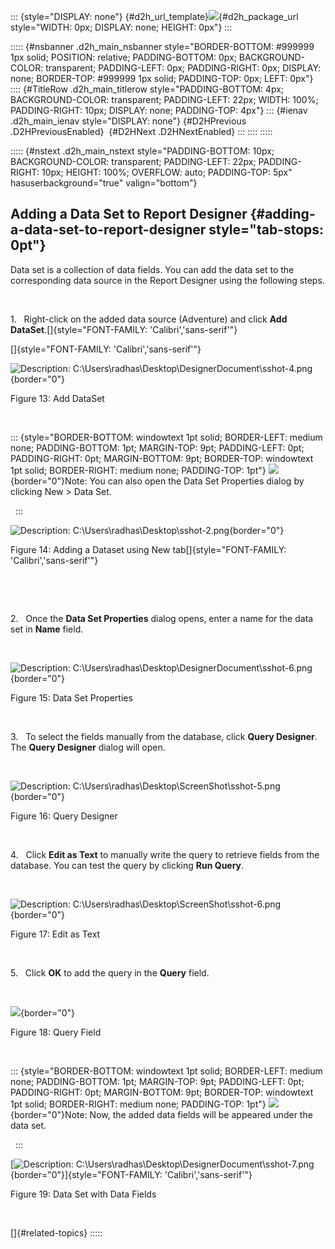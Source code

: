 ::: {style="DISPLAY: none"}
[](ms-xhelp:///?Id=d2h_url_template){#d2h_url_template}![](!package_url!){#d2h_package_url style="WIDTH: 0px; DISPLAY: none; HEIGHT: 0px"}
:::

::::: {#nsbanner .d2h_main_nsbanner style="BORDER-BOTTOM: #999999 1px solid; POSITION: relative; PADDING-BOTTOM: 0px; BACKGROUND-COLOR: transparent; PADDING-LEFT: 0px; PADDING-RIGHT: 0px; DISPLAY: none; BORDER-TOP: #999999 1px solid; PADDING-TOP: 0px; LEFT: 0px"}
:::: {#TitleRow .d2h_main_titlerow style="PADDING-BOTTOM: 4px; BACKGROUND-COLOR: transparent; PADDING-LEFT: 22px; WIDTH: 100%; PADDING-RIGHT: 10px; DISPLAY: none; PADDING-TOP: 4px"}
::: {#ienav .d2h_main_ienav style="DISPLAY: none"}
[](ms-xhelp:///?Id=be1c982e-04e7-4929-b8e4-9c265311698e){#D2HPrevious .D2HPreviousEnabled}  [](ms-xhelp:///?Id=24b63355-af91-45de-b81b-0b6c75abbf28){#D2HNext .D2HNextEnabled}
:::
::::
:::::

::::: {#nstext .d2h_main_nstext style="PADDING-BOTTOM: 10px; BACKGROUND-COLOR: transparent; PADDING-LEFT: 22px; PADDING-RIGHT: 10px; HEIGHT: 100%; OVERFLOW: auto; PADDING-TOP: 5px" hasuserbackground="true" valign="bottom"}
## Adding a Data Set to Report Designer {#adding-a-data-set-to-report-designer style="tab-stops: 0pt"}

Data set is a collection of data fields. You can add the data set to the corresponding data source in the Report Designer using the following steps.

 

1.   Right-click on the added data source (Adventure) and click **Add DataSet**.[]{style="FONT-FAMILY: 'Calibri','sans-serif'"}

[]{style="FONT-FAMILY: 'Calibri','sans-serif'"} 

![Description: C:\\Users\\radhas\\Desktop\\DesignerDocument\\sshot-4.png](ImagesExt/image108_13.png){border="0"}

Figure 13: Add DataSet

 

::: {style="BORDER-BOTTOM: windowtext 1pt solid; BORDER-LEFT: medium none; PADDING-BOTTOM: 1pt; MARGIN-TOP: 9pt; PADDING-LEFT: 0pt; PADDING-RIGHT: 0pt; MARGIN-BOTTOM: 9pt; BORDER-TOP: windowtext 1pt solid; BORDER-RIGHT: medium none; PADDING-TOP: 1pt"}
![](ImagesExt/image108_2.jpg){border="0"}Note: You can also open the Data Set Properties dialog by clicking New \> Data Set.

 
:::

![Description: C:\\Users\\radhas\\Desktop\\sshot-2.png](ImagesExt/image108_14.png){border="0"}

Figure 14: Adding a Dataset using New tab[]{style="FONT-FAMILY: 'Calibri','sans-serif'"}

 

 

2.   Once the **Data Set Properties** dialog opens, enter a name for the data set in **Name** field.

 

![Description: C:\\Users\\radhas\\Desktop\\DesignerDocument\\sshot-6.png](ImagesExt/image108_15.png){border="0"}

Figure 15: Data Set Properties

 

3.   To select the fields manually from the database, click **Query Designer**. The **Query Designer** dialog will open.

 

![Description: C:\\Users\\radhas\\Desktop\\ScreenShot\\sshot-5.png](ImagesExt/image108_16.jpg){border="0"}

Figure 16: Query Designer

 

4.   Click **Edit as Text** to manually write the query to retrieve fields from the database. You can test the query by clicking **Run Query**.

 

![Description: C:\\Users\\radhas\\Desktop\\ScreenShot\\sshot-6.png](ImagesExt/image108_17.jpg){border="0"}

Figure 17: Edit as Text

 

5.   Click **OK** to add the query in the **Query** field.

 

![](ImagesExt/image108_18.png){border="0"}

Figure 18: Query Field

 

::: {style="BORDER-BOTTOM: windowtext 1pt solid; BORDER-LEFT: medium none; PADDING-BOTTOM: 1pt; MARGIN-TOP: 9pt; PADDING-LEFT: 0pt; PADDING-RIGHT: 0pt; MARGIN-BOTTOM: 9pt; BORDER-TOP: windowtext 1pt solid; BORDER-RIGHT: medium none; PADDING-TOP: 1pt"}
![](ImagesExt/image108_2.jpg){border="0"}Note: Now, the added data fields will be appeared under the data set.

 
:::

[![Description: C:\\Users\\radhas\\Desktop\\DesignerDocument\\sshot-7.png](ImagesExt/image108_19.png){border="0"}]{style="FONT-FAMILY: 'Calibri','sans-serif'"}

Figure 19: Data Set with Data Fields

 

[]{#related-topics}
:::::
